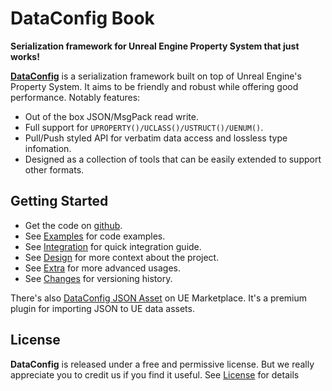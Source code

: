 # DataConfig Book

__Serialization framework for Unreal Engine Property System that just works!__

[**DataConfig**][1] is a serialization framework built on top of Unreal Engine's Property System. It aims to be friendly and robust while offering good performance. Notably features:

- Out of the box JSON/MsgPack read write.
- Full support for `UPROPERTY()/UCLASS()/USTRUCT()/UENUM()`.
- Pull/Push styled API for verbatim data access and lossless type infomation.
- Designed as a collection of tools that can be easily extended to support other formats.

## Getting Started

- Get the code on [github][1].
- See [Examples](Examples/index.html) for code examples.
- See [Integration](Integration.md) for quick integration guide.
- See [Design](Design.md) for more context about the project.
- See [Extra](Extra/index.html) for more advanced usages.
- See [Changes](Changes.md) for versioning history.

There's also [DataConfig JSON Asset][2] on UE Marketplace. It's a premium plugin for importing JSON to UE data assets.

## License

**DataConfig** is released under a free and permissive license. But we really appreciate you to credit us if you find it useful. See [License](License.md) for details

[1]: https://github.com/slowburn-dev/DataConfig "slowburn-dev/DataConfig"
[2]: https://www.unrealengine.com/marketplace/en-US/product/dataconfig-json-asset "DataConfig JSON Asset"

